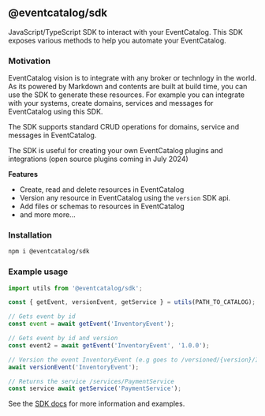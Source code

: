 ## @eventcatalog/sdk

JavaScript/TypeScript SDK to interact with your EventCatalog. This SDK exposes various methods to help you automate your EventCatalog.

### Motivation

EventCatalog vision is to integrate with any broker or technlogy in the world. As its powered by Markdown and contents are built at build time, you can use the SDK
to generate these resources. For example you can integrate with your systems, create domains, services and messages for EventCatalog using this SDK.

The SDK supports standard CRUD operations for domains, service and messages in EventCatalog.

The SDK is useful for creating your own EventCatalog plugins and integrations (open source plugins coming in July 2024)

**Features**

- Create, read and delete resources in EventCatalog
- Version any resource in EventCatalog using the `version` SDK api.
- Add files or schemas to resources in EventCatalog
- and more more...

### Installation

```sh
npm i @eventcatalog/sdk
```

### Example usage

```typescript
import utils from '@eventcatalog/sdk';

const { getEvent, versionEvent, getService } = utils(PATH_TO_CATALOG);

// Gets event by id
const event = await getEvent('InventoryEvent');

// Gets event by id and version
const event2 = await getEvent('InventoryEvent', '1.0.0');

// Version the event InventoryEvent (e.g goes to /versioned/{version}/InventoryEvent)
await versionEvent('InventoryEvent');

// Returns the service /services/PaymentService
const service await getService('PaymentService');
```

See the [SDK docs](https://www.eventcatalog.dev/docs/sdk) for more information and examples.
